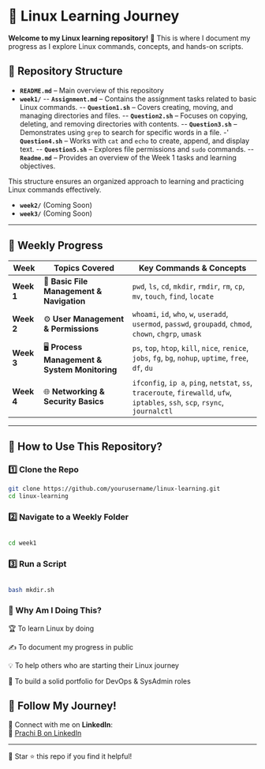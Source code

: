 # 🚀 Linux Learning Journey  

**Welcome to my Linux learning repository!** 🐧 This is where I document my progress as I explore Linux commands, concepts, and hands-on scripts.  

## 📂 Repository Structure  

- **`README.md`** – Main overview of this repository  
- **`week1/`**
-- **`Assignment.md`** – Contains the assignment tasks related to basic Linux commands.
-- **`Question1.sh`** – Covers creating, moving, and managing directories and files.
-- **`Question2.sh`** – Focuses on copying, deleting, and removing directories with contents.
-- **`Question3.sh`** – Demonstrates using `grep` to search for specific words in a file.
-' **`Question4.sh`** – Works with `cat` and `echo` to create, append, and display text.
-- **`Question5.sh`** – Explores file permissions and `sudo` commands.
-- **`Readme.md`** – Provides an overview of the Week 1 tasks and learning objectives.

This structure ensures an organized approach to learning and practicing Linux commands effectively.
- **`week2/`** (Coming Soon)  
- **`week3/`** (Coming Soon)  

---
## 📅 Weekly Progress  

| **Week**  | **Topics Covered** | **Key Commands & Concepts** |
|-----------|-------------------|------------------------------|
| **Week 1** | 📂 **Basic File Management & Navigation** | `pwd`, `ls`, `cd`, `mkdir`, `rmdir`, `rm`, `cp`, `mv`, `touch`, `find`, `locate` |
| **Week 2** | ⚙️ **User Management & Permissions** | `whoami`, `id`, `who`, `w`, `useradd`, `usermod`, `passwd`, `groupadd`, `chmod`, `chown`, `chgrp`, `umask` |
| **Week 3** | 🖥️ **Process Management & System Monitoring** | `ps`, `top`, `htop`, `kill`, `nice`, `renice`, `jobs`, `fg`, `bg`, `nohup`, `uptime`, `free`, `df`, `du` |
| **Week 4** | 🌐 **Networking & Security Basics** | `ifconfig`, `ip a`, `ping`, `netstat`, `ss`, `traceroute`, `firewalld`, `ufw`, `iptables`, `ssh`, `scp`, `rsync`, `journalctl` |
---

## 🔹 How to Use This Repository?  

### 1️⃣ Clone the Repo  
```bash
git clone https://github.com/yourusername/linux-learning.git
cd linux-learning
```
### 2️⃣ Navigate to a Weekly Folder
```bash

cd week1
```
### 3️⃣ Run a Script
```bash

bash mkdir.sh
```



### 📢 Why Am I Doing This?

🏆 To learn Linux by doing

✍️ To document my progress in public

💡 To help others who are starting their Linux journey

🎯 To build a solid portfolio for DevOps & SysAdmin roles


## 📢 Follow My Journey!  

📌 Connect with me on **LinkedIn**:  
🔗 [Prachi B on LinkedIn](https://www.linkedin.com/in/prachi-b-500aa420b)  

---

🔹 Star ⭐ this repo if you find it helpful!

